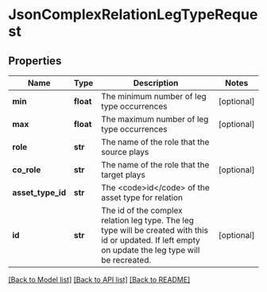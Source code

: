 # JsonComplexRelationLegTypeRequest

## Properties
Name | Type | Description | Notes
------------ | ------------- | ------------- | -------------
**min** | **float** | The minimum number of leg type occurrences | [optional] 
**max** | **float** | The maximum number of leg type occurrences | [optional] 
**role** | **str** | The name of the role that the source plays | 
**co_role** | **str** | The name of the role that the target plays | [optional] 
**asset_type_id** | **str** | The &lt;code&gt;id&lt;/code&gt; of the asset type for relation | 
**id** | **str** | The id of the complex relation leg type. The leg type will be created with this id or updated. If left empty on update the leg type will be recreated. | [optional] 

[[Back to Model list]](../README.md#documentation-for-models) [[Back to API list]](../README.md#documentation-for-api-endpoints) [[Back to README]](../README.md)


